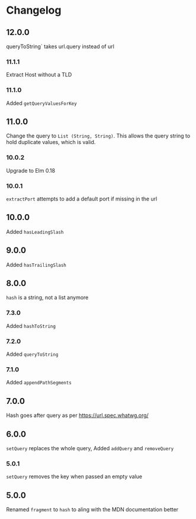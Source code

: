 # Changelog

## 12.0.0

queryToString` takes url.query instead of url

### 11.1.1

Extract Host without a TLD

### 11.1.0

Added `getQueryValuesForKey`

## 11.0.0

Change the query to `List (String, String)`. This allows the query string to hold duplicate values, which is valid.

### 10.0.2

Upgrade to Elm 0.18

### 10.0.1

`extractPort` attempts to add a default port if missing in the url

## 10.0.0

Added `hasLeadingSlash`

## 9.0.0

Added `hasTrailingSlash`

## 8.0.0

`hash` is a string, not a list anymore

### 7.3.0

Added `hashToString`

### 7.2.0

Added `queryToString`

### 7.1.0

Added `appendPathSegments`

## 7.0.0

Hash goes after query as per https://url.spec.whatwg.org/

## 6.0.0

`setQuery` replaces the whole query, Added `addQuery` and `removeQuery`

### 5.0.1

`setQuery` removes the key when passed an empty value

## 5.0.0

Renamed `fragment` to `hash` to aling with the MDN documentation better